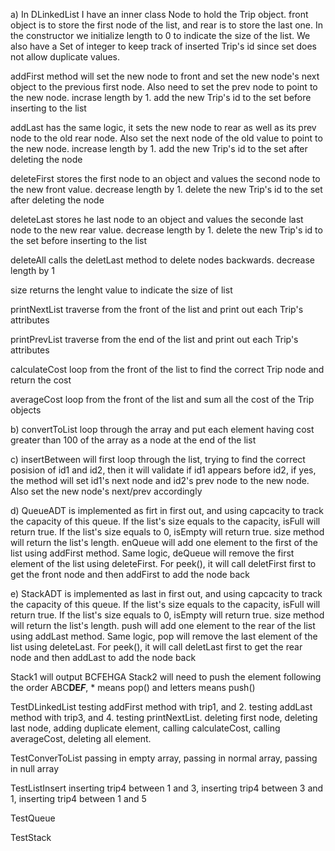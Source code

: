 a)
In DLinkedList I have an inner class Node to hold the Trip object. front object is to store the first node of the list, and rear is to store the last one. In the constructor we initialize length to 0 to indicate the size of the list. We also have a Set of integer to keep track of inserted Trip's id since set does not allow duplicate values.

addFirst method will set the new node to front and set the new node's next object to the previous first node. Also need to set the prev node to point to the new node. incrase length by 1. add the new Trip's id to the set before inserting to the list

addLast has the same logic, it sets the new node to rear as well as its prev node to the old rear node. Also set the next node of the old value to point to the new node. increase length by 1. add the new Trip's id to the set after deleting the node

deleteFirst stores the first node to an object and values the second node to the new front value. decrease length by 1. delete the new Trip's id to the set after deleting the node

deleteLast stores he last node to an object and values the seconde last node to the new rear value. decrease length by 1. delete the new Trip's id to the set before inserting to the list

deleteAll calls the deletLast method to delete nodes backwards. decrease length by 1

size returns the lenght value to indicate the size of list

printNextList traverse from the front of the list and print out each Trip's attributes

printPrevList traverse from the end of the list and print out each Trip's attributes

calculateCost loop from the front of the list to find the correct Trip node and return the cost

averageCost loop from the front of the list and sum all the cost of the Trip objects

b)
convertToList loop through the array and put each element having cost greater than 100 of the array as a node at the end of the list

c)
insertBetween will first loop through the list, trying to find the correct posision of id1 and id2, then it will validate if id1 appears before id2, if yes, the method will set id1's next node and id2's prev node to the new node. Also set the new node's next/prev accordingly

d)
QueueADT is implemented as firt in first out, and using capcacity to track the capacity of this queue. If the list's size equals to the capacity, isFull will return true. If the list's size equals to 0, isEmpty will return true. size method will return the list's length. enQueue will add one element to the first of the list using addFirst method. Same logic, deQueue will remove the first element of the list using deleteFirst. For peek(), it will call deletFirst first to get the front node and then addFirst to add the node back

e)
StackADT is implemented as last in first out, and using capcacity to track the capacity of this queue. If the list's size equals to the capacity, isFull will return true. If the list's size equals to 0, isEmpty will return true. size method will return the list's length. push will add one element to the rear of the list using addLast method. Same logic, pop will remove the last element of the list using deleteLast. For peek(), it will call deletLast first to get the rear node and then addLast to add the node back

Stack1 will output BCFEHGA
Stack2 will need to push the element following the order ABC**DE*F***, * means pop() and letters means push()

TestDLinkedList
  testing addFirst method with trip1, and 2. testing addLast method with trip3, and 4. testing printNextList. deleting first node, deleting last node, adding duplicate element, calling calculateCost, calling averageCost, deleting all element.
  
TestConverToList
  passing in empty array, passing in normal array, passing in null array
  
TestListInsert
  inserting trip4 between 1 and 3, inserting trip4 between 3 and 1, inserting trip4 between 1 and 5
  
TestQueue

TestStack
